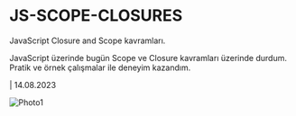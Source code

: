 # JS-SCOPE-CLOSURES
JavaScript Closure and Scope kavramları.

JavaScript üzerinde bugün Scope ve Closure kavramları üzerinde durdum. Pratik ve örnek çalışmalar ile deneyim kazandım.

| 14.08.2023

![Photo1](https://github.com/HamzaDogann/JS-SCOPE-CLOSURES/assets/93007915/795c8c54-65f3-47dd-9fa4-c206ef1c44f3)
